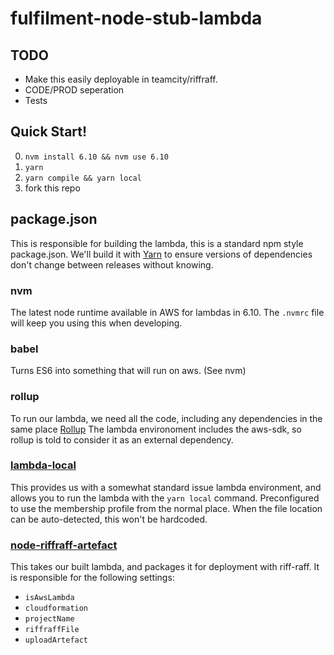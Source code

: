 # fulfilment-node-stub-lambda

## TODO

- Make this easily deployable in teamcity/riffraff.
- CODE/PROD seperation
- Tests

## Quick Start!

0. `nvm install 6.10 && nvm use 6.10`
1. `yarn`
2. `yarn compile && yarn local`
3. fork this repo

## package.json 

This is responsible for building the lambda, this is a standard npm style package.json. We'll build it with [Yarn](https://yarnpkg.com/en/) to ensure versions of dependencies don't change between releases without knowing. 

### nvm

The latest node runtime available in AWS for lambdas in 6.10. The `.nvmrc` file will keep you using this when developing.

### babel 

Turns ES6 into something that will run on aws. (See nvm)

### rollup

To run our lambda, we need all the code, including any dependencies in the same place [Rollup](https://github.com/rollup/rollup) 
The lambda environoment includes the aws-sdk, so rollup is told to consider it as an external dependency. 

### [lambda-local](https://github.com/ashiina/lambda-local)

This provides us with a somewhat standard issue lambda environment, and allows you to run the lambda with the `yarn local` command. Preconfigured to use the membership profile from the normal place. When the file location can be auto-detected, this won't be hardcoded.


### [node-riffraff-artefact](https://github.com/guardian/node-riffraff-artefact)

This takes our built lambda, and packages it for deployment with riff-raff. It is responsible for the following settings:
- `isAwsLambda`
- `cloudformation`
- `projectName`
- `riffraffFile`
- `uploadArtefact`


